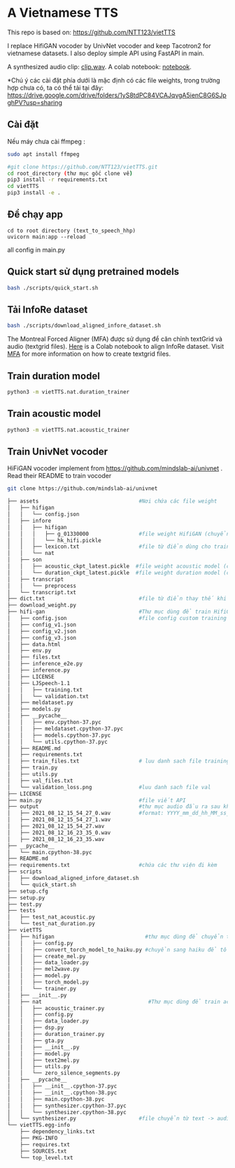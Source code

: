 A Vietnamese TTS
================
This repo is based on: https://github.com/NTT123/vietTTS

I replace HifiGAN vocoder by UnivNet vocoder and keep Tacotron2 for vietnamese datasets. I also deploy simple API using FastAPI in main.

A synthesized audio clip: [clip.wav](assets/infore/clip.wav). A colab notebook: [notebook](https://colab.research.google.com/drive/1oczrWOQOr1Y_qLdgis1twSlNZlfPVXoY?usp=sharing).

*Chú ý các cài đặt phía dưới là mặc định có các file weights, trong trường hợp chưa có, ta có thể tải tại đây:
https://drive.google.com/drive/folders/1yS8tdPC84VCAJqvgA5ienC8G6SJpghPV?usp=sharing

Cài đặt
-------
Nếu máy chưa cài ffmpeg :
```sh
sudo apt install ffmpeg
```

```sh
#git clone https://github.com/NTT123/vietTTS.git
cd root_directory (thư mục gốc clone về)
pip3 install -r requirements.txt
cd vietTTS 
pip3 install -e .

```
Để chạy app
----------------------------------
```
cd to root directory (text_to_speech_hhp)
uvicorn main:app --reload
```
all config in main.py

Quick start sử dụng pretrained models
----------------------------------
```sh
bash ./scripts/quick_start.sh
```


Tải InfoRe dataset
-----------------------

```sh
bash ./scripts/download_aligned_infore_dataset.sh
```


The Montreal Forced Aligner (MFA) được sử dụng để căn chỉnh textGrid và audio (textgrid files). [Here](https://colab.research.google.com/gist/NTT123/c99b5a391af56e0cb8f7b190d3d7f0ee/infore-mfa-example.ipynb) is a Colab notebook to align InfoRe dataset. Visit [MFA](https://montreal-forced-aligner.readthedocs.io/en/latest/) for more information on how to create textgrid files.

Train duration model
--------------------

```sh
python3 -m vietTTS.nat.duration_trainer
```


Train acoustic model
--------------------
```sh
python3 -m vietTTS.nat.acoustic_trainer
```



Train UnivNet vocoder
-------------

HiFiGAN vocoder implement from  https://github.com/mindslab-ai/univnet . Read their README to train vocoder

```sh
git clone https://github.com/mindslab-ai/univnet

├── assets                                #Nơi chứa các file weight 
│   ├── hifigan
│   │   └── config.json
│   ├── infore
│   │   ├── hifigan
│   │   │   ├── g_01330000                #file weight HifiGAN (chuyển từ mel spectrogram -> audio)
│   │   │   └── hk_hifi.pickle
│   │   ├── lexicon.txt                   #file từ điển dùng cho train model
│   │   └── nat
│   ├── son
│   │   ├── acoustic_ckpt_latest.pickle  #file weight acoustic model (chuyen tu text -> mel spectrogram)
│   │   └── duration_ckpt_latest.pickle  #file weight duration model (chỉnh tốc độ ngắt nghỉ như dữ liệu training)
│   ├── transcript
│   │   └── preprocess
│   └── transcript.txt
├── dict.txt                              #file từ điển thay thế khi không biểu diễn từ đó được ( VD: 1 -> một, 2-> hai,...)
├── download_weight.py
├── hifi-gan                              #Thư mục dùng để train HifiGAN (mel spectrogram -> audio)
│   ├── config.json                       #file config custom training 
│   ├── config_v1.json
│   ├── config_v2.json
│   ├── config_v3.json
│   ├── data.html
│   ├── env.py
│   ├── files.txt
│   ├── inference_e2e.py
│   ├── inference.py
│   ├── LICENSE
│   ├── LJSpeech-1.1
│   │   ├── training.txt
│   │   └── validation.txt
│   ├── meldataset.py
│   ├── models.py
│   ├── __pycache__
│   │   ├── env.cpython-37.pyc
│   │   ├── meldataset.cpython-37.pyc
│   │   ├── models.cpython-37.pyc
│   │   └── utils.cpython-37.pyc
│   ├── README.md
│   ├── requirements.txt
│   ├── train_files.txt                   # luu danh sach file training
│   ├── train.py
│   ├── utils.py
│   ├── val_files.txt
│   └── validation_loss.png               #luu danh sach file val
├── LICENSE
├── main.py                               #file viết API 
├── output                                #thư mục audio đầu ra sau khi truyền text vào (có thể custom)
│   ├── 2021_08_12_15_54_27_0.wav         #format: YYYY_mm_dd_hh_MM_ss_{part_x} (part_x trong trường hợp text đầu vào quá dài thì cắt nhỏ)
│   ├── 2021_08_12_15_54_27_1.wav
│   ├── 2021_08_12_15_54_27.wav
│   ├── 2021_08_12_16_23_35_0.wav
│   ├── 2021_08_12_16_23_35.wav
├── __pycache__
│   └── main.cpython-38.pyc
├── README.md
├── requirements.txt                      #chứa các thư viện đi kèm
├── scripts
│   ├── download_aligned_infore_dataset.sh
│   └── quick_start.sh
├── setup.cfg
├── setup.py
├── test.py
├── tests
│   ├── test_nat_acoustic.py
│   └── test_nat_duration.py
├── vietTTS                                  
│   ├── hifigan                             #thư mục dùng để chuyển từ mel -> audio khi inference 
│   │   ├── config.py
│   │   ├── convert_torch_model_to_haiku.py #chuyển sang haiku để tối ưu tốc độ convert từ mel-> audio
│   │   ├── create_mel.py
│   │   ├── data_loader.py
│   │   ├── mel2wave.py
│   │   ├── model.py
│   │   ├── torch_model.py
│   │   └── trainer.py
│   ├── __init__.py
│   ├── nat                                  #Thư mục dùng để train acoustic và duration model
│   │   ├── acoustic_trainer.py
│   │   ├── config.py
│   │   ├── data_loader.py
│   │   ├── dsp.py
│   │   ├── duration_trainer.py
│   │   ├── gta.py
│   │   ├── __init__.py
│   │   ├── model.py
│   │   ├── text2mel.py
│   │   ├── utils.py
│   │   └── zero_silence_segments.py
│   ├── __pycache__
│   │   ├── __init__.cpython-37.pyc
│   │   ├── __init__.cpython-38.pyc
│   │   ├── main.cpython-38.pyc
│   │   ├── synthesizer.cpython-37.pyc
│   │   └── synthesizer.cpython-38.pyc
│   └── synthesizer.py                    #file chuyển từ text -> audio ( file quan trọng nhất)
└── vietTTS.egg-info
    ├── dependency_links.txt
    ├── PKG-INFO
    ├── requires.txt
    ├── SOURCES.txt
    └── top_level.txt

